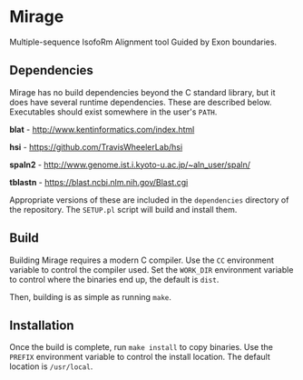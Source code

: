# Mirage

Multiple-sequence IsofoRm Alignment tool Guided by Exon boundaries.

## Dependencies

Mirage has no build dependencies beyond the C standard library, but it does have
several runtime dependencies. These are described below. Executables should
exist somewhere in the user's `PATH`.

**blat** - <http://www.kentinformatics.com/index.html>

**hsi** - <https://github.com/TravisWheelerLab/hsi>

**spaln2** - <http://www.genome.ist.i.kyoto-u.ac.jp/~aln_user/spaln/>

**tblastn** - <https://blast.ncbi.nlm.nih.gov/Blast.cgi>

Appropriate versions of these are included in the `dependencies` directory of
the repository. The `SETUP.pl` script will build and install them.

## Build

Building Mirage requires a modern C compiler. Use the `CC` environment variable
to control the compiler used. Set the `WORK_DIR` environment variable to control
where the binaries end up, the default is `dist`.

Then, building is as simple as running `make`.

## Installation

Once the build is complete, run `make install` to copy binaries. Use the
`PREFIX` environment variable to control the install location. The default
location is `/usr/local`.

